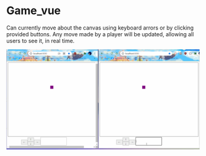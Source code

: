 # Game_vue

Can currently move about the canvas using keyboard arrors or by clicking provided buttons. Any move made by a player will be updated, allowing all users to see it, in real time.

![test1 image](/client/public/images/test1.gif)